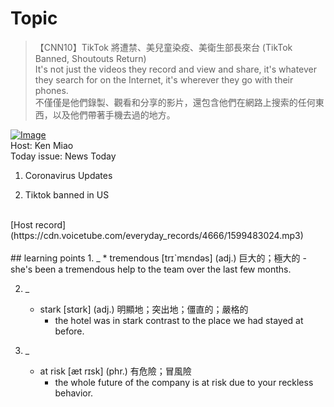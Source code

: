 # Topic

> 【CNN10】TikTok 將遭禁、美兒童染疫、美衛生部長來台 (TikTok Banned, Shoutouts Return) <br>
> It's not just the videos they record and view and share, it's whatever they search for on the Internet, it's wherever they go with their phones. <br>
> 不僅僅是他們錄製、觀看和分享的影片，還包含他們在網路上搜索的任何東西，以及他們帶著手機去過的地方。 <br>

[![Image](https://cdn.voicetube.com/assets/thumbnails/w4s4XQweEP0.jpg)](https://www.youtube.com/embed/w4s4XQweEP0?rel=0&showinfo=0&cc_load_policy=0&controls=1&autoplay=1&iv_load_policy=3&playsinline=1&wmode=transparent&start=337&end=345&enablejsapi=1&origin=https://tw.voicetube.com&widgetid=1)<br>
Host: Ken Miao
<br>Today issue: News Today

1. Coronavirus Updates

2. Tiktok banned in US
<br>
[Host record](https://cdn.voicetube.com/everyday_records/4666/1599483024.mp3)
<br><br>
## learning points
1. _
	* tremendous [trɪˋmɛndəs] (adj.) 巨大的；極大的
        - she's been a tremendous help to the team over the last few months.

2. _
	* stark [stɑrk] (adj.) 明顯地；突出地；僵直的；嚴格的
        - the hotel was in stark contrast to the place we had stayed at before.

3. _
	* at risk [æt rɪsk] (phr.) 有危險；冒風險
        - the whole future of the company is at risk due to your reckless behavior.
